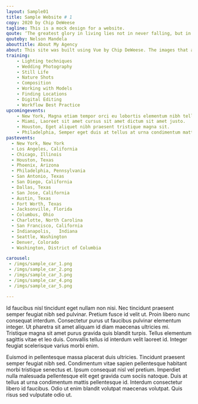 ```yaml
---
layout: Sample01
title: Sample Website # 1
copy: 2020 by Chip DeWeese
tagline: This is a mock design for a website. 
qoute: ‘The greatest glory in living lies not in never falling, but in rising every time we fall.’
qouteby: Nelson Mandela
abouttitle: About My Agency
about: This site was built using Vue by Chip DeWeese. The images that are used on this site are from unsplash.com. If you would like to see what Chip can built for you, use the contact icons at the top of the page.
training:
    - Lighting techniques
    - Wedding Photography
    - Still Life
    - Nature Shots
    - Composition
    - Working with Models
    - Finding Locations
    - Digital Editing
    - Workflow Best Practice
upcomingevents:
    - New York, Magna etiam tempor orci eu lobortis elementum nibh tellus molestie. 
    - Miami, Laoreet sit amet cursus sit amet dictum sit amet justo. 
    - Houston, Eget aliquet nibh praesent tristique magna sit.
    - Philadelphia, Semper eget duis at tellus at urna condimentum mattis pellentesque.
pastevents:
  - New York, New York
  - Los Angeles, California
  - Chicago, Illinois
  - Houston, Texas
  - Phoenix, Arizona
  - Philadelphia, Pennsylvania
  - San Antonio, Texas
  - San Diego, California
  - Dallas, Texas
  - San Jose, California
  - Austin, Texas
  - Fort Worth, Texas
  - Jacksonville, Florida
  - Columbus, Ohio
  - Charlotte, North Carolina
  - San Francisco, California
  - Indianapolis,	Indiana
  - Seattle, Washington
  - Denver, Colorado
  - Washington, District of Columbia

carousel:
 - /imgs/sample_car_1.png
 - /imgs/sample_car_2.png
 - /imgs/sample_car_3.png
 - /imgs/sample_car_4.png
 - /imgs/sample_car_5.png

---
```


Id faucibus nisl tincidunt eget nullam non nisi. Nec tincidunt praesent semper feugiat nibh sed pulvinar. Pretium fusce id velit ut. Proin libero nunc consequat interdum. Consectetur purus ut faucibus pulvinar elementum integer. Ut pharetra sit amet aliquam id diam maecenas ultricies mi. Tristique magna sit amet purus gravida quis blandit turpis. Tellus elementum sagittis vitae et leo duis. Convallis tellus id interdum velit laoreet id. Integer feugiat scelerisque varius morbi enim. 

Euismod in pellentesque massa placerat duis ultricies. Tincidunt praesent semper feugiat nibh sed. Condimentum vitae sapien pellentesque habitant morbi tristique senectus et. Ipsum consequat nisl vel pretium. Imperdiet nulla malesuada pellentesque elit eget gravida cum sociis natoque. Duis at tellus at urna condimentum mattis pellentesque id. Interdum consectetur libero id faucibus. Odio ut enim blandit volutpat maecenas volutpat. Quis risus sed vulputate odio ut.